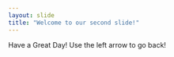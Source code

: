 ```yaml
---
layout: slide
title: "Welcome to our second slide!"
---
```

Have a Great Day!
Use the left arrow to go back!
